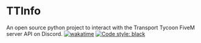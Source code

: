# TTInfo

An open source python project to interact with the Transport Tycoon FiveM server API on Discord. 
[![wakatime](https://wakatime.com/badge/github/artemOP/TTInfo.svg)](https://wakatime.com/badge/github/artemOP/TTInfo) [![Code style: black](https://img.shields.io/badge/code%20style-black-000000.svg)](https://github.com/psf/black)

